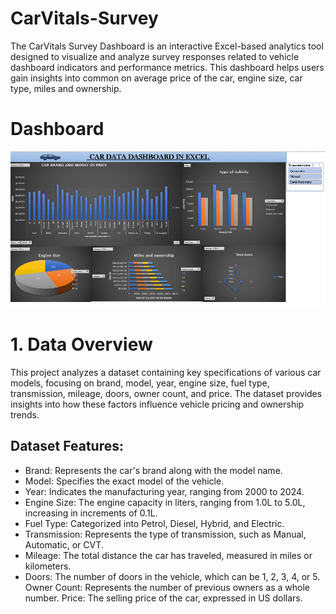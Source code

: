 # CarVitals-Survey
The CarVitals Survey Dashboard is an interactive Excel-based analytics tool designed to visualize and analyze survey responses related to vehicle dashboard indicators and performance metrics. This dashboard helps users gain insights into common on average price of the car, engine size, car type, miles and ownership.
# Dashboard
![image alt](https://github.com/LalithaSarma14/CarVitals-Survey/blob/87e10f65d6dc9885110ef6e02eaa372dbd5a1a01/car_dashboard_overall.png)
# 1. Data Overview
This project analyzes a dataset containing key specifications of various car models, focusing on brand, model, year, engine size, fuel type, transmission, mileage, doors, owner count, and price. The dataset provides insights into how these factors influence vehicle pricing and ownership trends.

## Dataset Features:
- Brand: Represents the car's brand along with the model name.
- Model: Specifies the exact model of the vehicle.
- Year: Indicates the manufacturing year, ranging from 2000 to 2024.
- Engine Size: The engine capacity in liters, ranging from 1.0L to 5.0L, increasing in increments of 0.1L.
- Fuel Type: Categorized into Petrol, Diesel, Hybrid, and Electric.
- Transmission: Represents the type of transmission, such as Manual, Automatic, or CVT.
- Mileage: The total distance the car has traveled, measured in miles or kilometers.
- Doors: The number of doors in the vehicle, which can be 1, 2, 3, 4, or 5.
Owner Count: Represents the number of previous owners as a whole number.
Price: The selling price of the car, expressed in US dollars.


